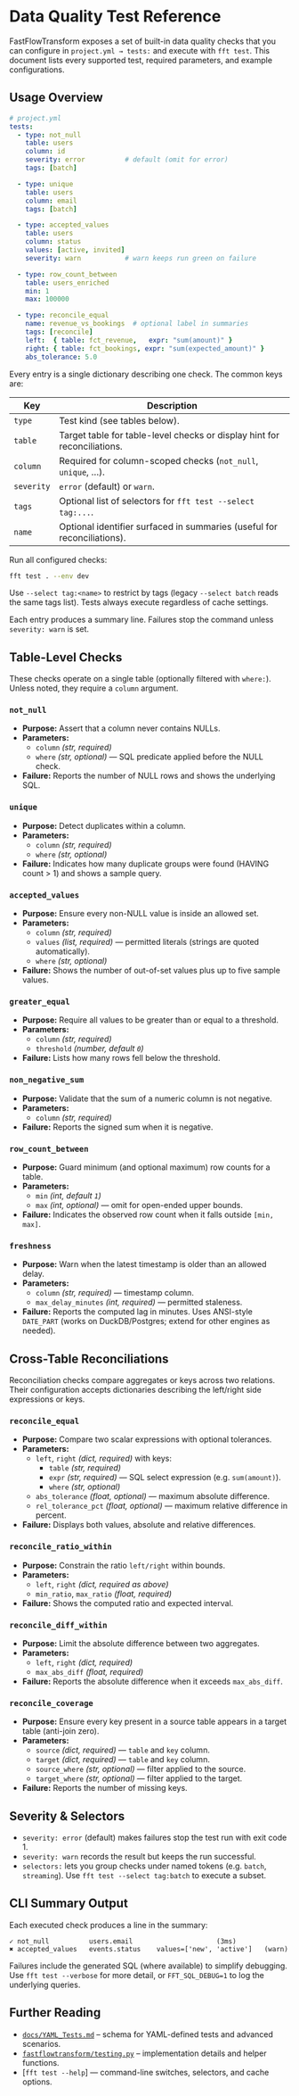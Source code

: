# Data Quality Test Reference

FastFlowTransform exposes a set of built-in data quality checks that you can configure in `project.yml → tests:` and execute with `fft test`. This document lists every supported test, required parameters, and example configurations.

## Usage Overview

```yaml
# project.yml
tests:
  - type: not_null
    table: users
    column: id
    severity: error          # default (omit for error)
    tags: [batch]

  - type: unique
    table: users
    column: email
    tags: [batch]

  - type: accepted_values
    table: users
    column: status
    values: [active, invited]
    severity: warn           # warn keeps run green on failure

  - type: row_count_between
    table: users_enriched
    min: 1
    max: 100000

  - type: reconcile_equal
    name: revenue_vs_bookings  # optional label in summaries
    tags: [reconcile]
    left:  { table: fct_revenue,   expr: "sum(amount)" }
    right: { table: fct_bookings, expr: "sum(expected_amount)" }
    abs_tolerance: 5.0
```

Every entry is a single dictionary describing one check. The common keys are:

| Key        | Description |
|------------|-------------|
| `type`     | Test kind (see tables below). |
| `table`    | Target table for table-level checks or display hint for reconciliations. |
| `column`   | Required for column-scoped checks (`not_null`, `unique`, …). |
| `severity` | `error` (default) or `warn`. |
| `tags`     | Optional list of selectors for `fft test --select tag:...`. |
| `name`     | Optional identifier surfaced in summaries (useful for reconciliations). |

Run all configured checks:

```bash
fft test . --env dev
```

Use `--select tag:<name>` to restrict by tags (legacy `--select batch` reads the same tags list). Tests always execute regardless of cache settings.

Each entry produces a summary line. Failures stop the command unless `severity: warn` is set.

## Table-Level Checks

These checks operate on a single table (optionally filtered with `where:`). Unless noted, they require a `column` argument.

### `not_null`
- **Purpose:** Assert that a column never contains NULLs.
- **Parameters:**
  - `column` *(str, required)*
  - `where` *(str, optional)* — SQL predicate applied before the NULL check.
- **Failure:** Reports the number of NULL rows and shows the underlying SQL.

### `unique`
- **Purpose:** Detect duplicates within a column.
- **Parameters:**
  - `column` *(str, required)*
  - `where` *(str, optional)*
- **Failure:** Indicates how many duplicate groups were found (HAVING count > 1) and shows a sample query.

### `accepted_values`
- **Purpose:** Ensure every non-NULL value is inside an allowed set.
- **Parameters:**
  - `column` *(str, required)*
  - `values` *(list, required)* — permitted literals (strings are quoted automatically).
  - `where` *(str, optional)*
- **Failure:** Shows the number of out-of-set values plus up to five sample values.

### `greater_equal`
- **Purpose:** Require all values to be greater than or equal to a threshold.
- **Parameters:**
  - `column` *(str, required)*
  - `threshold` *(number, default `0`)*
- **Failure:** Lists how many rows fell below the threshold.

### `non_negative_sum`
- **Purpose:** Validate that the sum of a numeric column is not negative.
- **Parameters:**
  - `column` *(str, required)*
- **Failure:** Reports the signed sum when it is negative.

### `row_count_between`
- **Purpose:** Guard minimum (and optional maximum) row counts for a table.
- **Parameters:**
  - `min` *(int, default `1`)*
  - `max` *(int, optional)* — omit for open-ended upper bounds.
- **Failure:** Indicates the observed row count when it falls outside `[min, max]`.

### `freshness`
- **Purpose:** Warn when the latest timestamp is older than an allowed delay.
- **Parameters:**
  - `column` *(str, required)* — timestamp column.
  - `max_delay_minutes` *(int, required)* — permitted staleness.
- **Failure:** Reports the computed lag in minutes. Uses ANSI-style `DATE_PART` (works on DuckDB/Postgres; extend for other engines as needed).

## Cross-Table Reconciliations

Reconciliation checks compare aggregates or keys across two relations. Their configuration accepts dictionaries describing the left/right side expressions or keys.

### `reconcile_equal`
- **Purpose:** Compare two scalar expressions with optional tolerances.
- **Parameters:**
  - `left`, `right` *(dict, required)* with keys:
    - `table` *(str, required)*
    - `expr` *(str, required)* — SQL select expression (e.g. `sum(amount)`).
    - `where` *(str, optional)*
  - `abs_tolerance` *(float, optional)* — maximum absolute difference.
  - `rel_tolerance_pct` *(float, optional)* — maximum relative difference in percent.
- **Failure:** Displays both values, absolute and relative differences.

### `reconcile_ratio_within`
- **Purpose:** Constrain the ratio `left/right` within bounds.
- **Parameters:**
  - `left`, `right` *(dict, required as above)*
  - `min_ratio`, `max_ratio` *(float, required)*
- **Failure:** Shows the computed ratio and expected interval.

### `reconcile_diff_within`
- **Purpose:** Limit the absolute difference between two aggregates.
- **Parameters:**
  - `left`, `right` *(dict, required)*
  - `max_abs_diff` *(float, required)*
- **Failure:** Reports the absolute difference when it exceeds `max_abs_diff`.

### `reconcile_coverage`
- **Purpose:** Ensure every key present in a source table appears in a target table (anti-join zero).
- **Parameters:**
  - `source` *(dict, required)* — `table` and `key` column.
  - `target` *(dict, required)* — `table` and `key` column.
  - `source_where` *(str, optional)* — filter applied to the source.
  - `target_where` *(str, optional)* — filter applied to the target.
- **Failure:** Reports the number of missing keys.

## Severity & Selectors

- `severity: error` (default) makes failures stop the test run with exit code 1.
- `severity: warn` records the result but keeps the run successful.
- `selectors:` lets you group checks under named tokens (e.g. `batch`, `streaming`). Use `fft test --select tag:batch` to execute a subset.

## CLI Summary Output

Each executed check produces a line in the summary:

```
✓ not_null          users.email                     (3ms)
✖ accepted_values   events.status    values=['new', 'active']   (warn)
```

Failures include the generated SQL (where available) to simplify debugging. Use `fft test --verbose` for more detail, or `FFT_SQL_DEBUG=1` to log the underlying queries.

## Further Reading

- [`docs/YAML_Tests.md`](YAML_Tests.md) – schema for YAML-defined tests and advanced scenarios.
- [`fastflowtransform/testing.py`](../src/fastflowtransform/testing.py) – implementation details and helper functions.
- [`fft test --help`] — command-line switches, selectors, and cache options.
